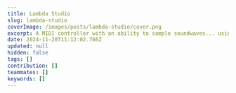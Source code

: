 ```yaml
---
title: Lambda Studio
slug: lambda-studio
coverImage: /images/posts/lambda-studio/cover.png
excerpt: A MIDI controller with an ability to sample soundwaves... using a barcode reader!
date: 2024-11-20T11:12:02.766Z
updated: null
hidden: false
tags: []
contribution: []
teammates: []
keywords: []
---
```


